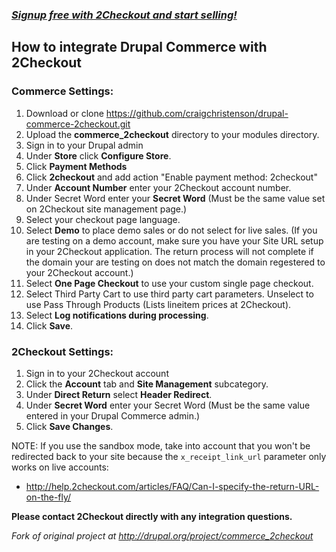 ### _[Signup free with 2Checkout and start selling!](https://www.2checkout.com/referral?r=git2co)_

How to integrate Drupal Commerce with 2Checkout
-------------------------------------------

### Commerce Settings:

1. Download or clone https://github.com/craigchristenson/drupal-commerce-2checkout.git
2. Upload the **commerce_2checkout** directory to your modules directory.
3. Sign in to your Drupal admin
4. Under **Store** click **Configure Store**.
5. Click **Payment Methods**
6. Click **2checkout** and add action "Enable payment method: 2checkout"
7. Under **Account Number** enter your 2Checkout account number.
8. Under Secret Word enter your **Secret Word** (Must be the same value set on 2Checkout site management page.)
9. Select your checkout page language.
10. Select **Demo** to place demo sales or do not select for live sales. (If you are testing on a demo account, make sure you have your Site URL setup in your 2Checkout application. The return process will not complete if the domain your are testing on does not match the domain regestered to your 2Checkout account.)
11. Select **One Page Checkout** to use your custom single page checkout.
12. Select Third Party Cart to use third party cart parameters. Unselect to use Pass Through Products (Lists lineitem prices at 2Checkout).
13. Select **Log notifications during processing**.
14. Click **Save**.

### 2Checkout Settings:

1. Sign in to your 2Checkout account
2. Click the **Account** tab and **Site Management** subcategory.
3. Under **Direct Return** select **Header Redirect**.
4. Under **Secret Word** enter your Secret Word (Must be the same value entered in your Drupal Commerce admin.)
5. Click **Save Changes**.

NOTE: If you use the sandbox mode, take into account that you won't be
redirected back to your site because the `x_receipt_link_url` parameter
only works on live accounts:

- http://help.2checkout.com/articles/FAQ/Can-I-specify-the-return-URL-on-the-fly/

**Please contact 2Checkout directly with any integration questions.**

_Fork of original project at http://drupal.org/project/commerce_2checkout_
